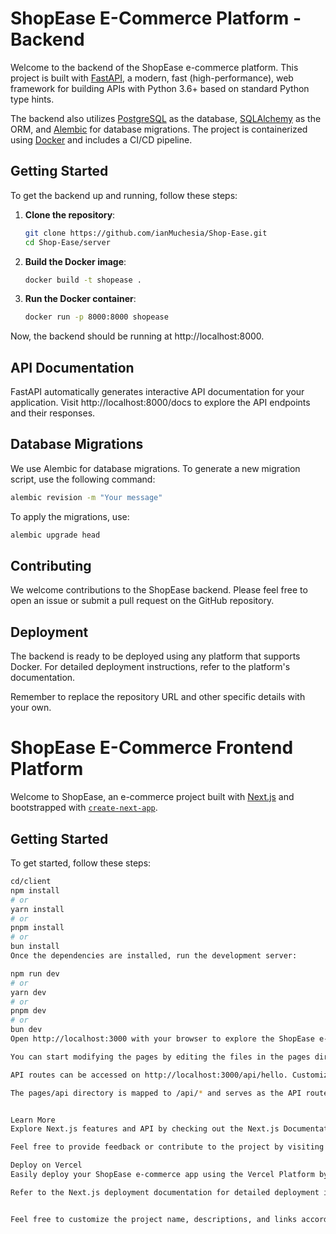 
# ShopEase E-Commerce Platform - Backend

Welcome to the backend of the ShopEase e-commerce platform. This project is built with [FastAPI](https://fastapi.tiangolo.com/), a modern, fast (high-performance), web framework for building APIs with Python 3.6+ based on standard Python type hints.

The backend also utilizes [PostgreSQL](https://www.postgresql.org/) as the database, [SQLAlchemy](https://www.sqlalchemy.org/) as the ORM, and [Alembic](https://alembic.sqlalchemy.org/en/latest/) for database migrations. The project is containerized using [Docker](https://www.docker.com/) and includes a CI/CD pipeline.

## Getting Started

To get the backend up and running, follow these steps:

1. **Clone the repository**:

    ```bash
    git clone https://github.com/ianMuchesia/Shop-Ease.git
    cd Shop-Ease/server
    ```

2. **Build the Docker image**:

    ```bash
    docker build -t shopease .
    ```

3. **Run the Docker container**:

    ```bash
    docker run -p 8000:8000 shopease
    ```

Now, the backend should be running at http://localhost:8000.

## API Documentation

FastAPI automatically generates interactive API documentation for your application. Visit http://localhost:8000/docs to explore the API endpoints and their responses.

## Database Migrations

We use Alembic for database migrations. To generate a new migration script, use the following command:

```bash
alembic revision -m "Your message"
```

To apply the migrations, use:

```bash
alembic upgrade head
```

## Contributing

We welcome contributions to the ShopEase backend. Please feel free to open an issue or submit a pull request on the GitHub repository.

## Deployment

The backend is ready to be deployed using any platform that supports Docker. For detailed deployment instructions, refer to the platform's documentation.

Remember to replace the repository URL and other specific details with your own.

# ShopEase E-Commerce Frontend Platform

Welcome to ShopEase, an e-commerce project built with [Next.js](https://nextjs.org/) and bootstrapped with [`create-next-app`](https://github.com/vercel/next.js/tree/canary/packages/create-next-app).

## Getting Started

To get started, follow these steps:

```bash
cd/client
npm install
# or
yarn install
# or
pnpm install
# or
bun install
Once the dependencies are installed, run the development server:

npm run dev
# or
yarn dev
# or
pnpm dev
# or
bun dev
Open http://localhost:3000 with your browser to explore the ShopEase e-commerce platform.

You can start modifying the pages by editing the files in the pages directory. The page auto-updates as you edit the files.

API routes can be accessed on http://localhost:3000/api/hello. Customize this endpoint by editing pages/api/hello.ts.

The pages/api directory is mapped to /api/* and serves as the API routes for the ShopEase platform.


Learn More
Explore Next.js features and API by checking out the Next.js Documentation. For an interactive tutorial, try the Learn Next.js guide.

Feel free to provide feedback or contribute to the project by visiting the ShopEase GitHub repository.

Deploy on Vercel
Easily deploy your ShopEase e-commerce app using the Vercel Platform by the creators of Next.js.

Refer to the Next.js deployment documentation for detailed deployment instructions.


Feel free to customize the project name, descriptions, and links according to your specific e-commerce project.
